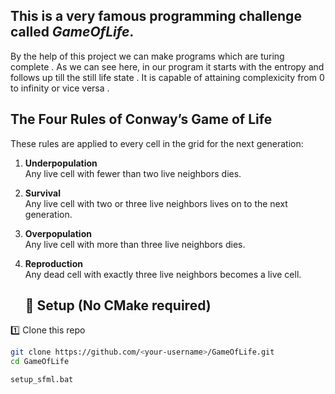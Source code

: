 ## This is a very famous programming challenge called *GameOfLife*. 
 By the help of this project we can make programs which are turing complete . As we can see here, in our program it starts with the entropy and follows up till the still life state . It is capable of attaining complexicity from 0 to infinity or vice versa .

## The Four Rules of Conway’s Game of Life

These rules are applied to every cell in the grid for the next generation:

1. **Underpopulation**  
   Any live cell with fewer than two live neighbors dies.

2. **Survival**  
   Any live cell with two or three live neighbors lives on to the next generation.

3. **Overpopulation**  
   Any live cell with more than three live neighbors dies.

4. **Reproduction**  
   Any dead cell with exactly three live neighbors becomes a live cell.


   ## 🧩 Setup (No CMake required)

1️⃣ Clone this repo  
```bash
git clone https://github.com/<your-username>/GameOfLife.git
cd GameOfLife

setup_sfml.bat
